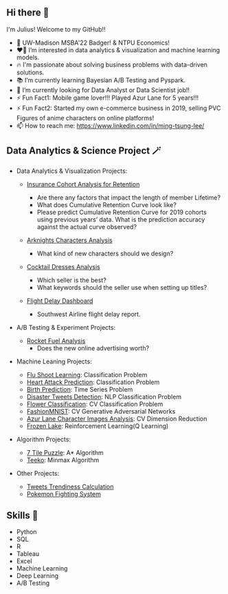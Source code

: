 ## Hi there 👋

I'm Julius! Welcome to my GitHub!!

- 🏫 UW-Madison MSBA'22 Badger! & NTPU Economics!
- ❤️‍🔥 I’m interested in data analytics & visualization and machine learning models.
- 🔥 I'm passionate about solving business problems with data-driven solutions.
- 📚 I’m currently learning Bayesian A/B Testing and Pyspark.
- 🔭 I’m currently looking for Data Analyst or Data Scientist job!!
- ⚡  Fun Fact1: Mobile game lover!!! Played Azur Lane for 5 years!!!
- ⚡  Fun Fact2: Started my own e-commerce business in 2019, selling PVC Figures of anime characters on online platforms!
- 📫 How to reach me: https://www.linkedin.com/in/ming-tsung-lee/


## Data Analytics & Science Project 🪄

- Data Analytics & Visualization Projects:
  - [Insurance Cohort Analysis for Retention](https://github.com/juliuswiscmsba/Insurance-Cohort-Analysis-for-Retention)
    - Are there any factors that impact the length of member Lifetime?
    - What does Cumulative Retention Curve look like?
    - Please predict Cumulative Retention Curve for 2019 cohorts using previous years’ data. What is the prediction accuracy against the actual curve observed? 

  - [Arknights Characters Analysis](https://github.com/juliuswiscmsba/Arknights-Analysis)
    - What kind of new characters should we design?
  - [Cocktail Dresses Analysis](https://github.com/juliuswiscmsba/Amazon-Cocktail-Dresses-Analysis)
    - Which seller is the best?
    - What keywords should the seller use when setting up titles?
  - [Flight Delay Dashboard]( https://public.tableau.com/views/Final_Project_tableau/GB765_Final_project?:language=enUS&:display_count=n&:origin=viz_share_link) 
    - Southwest Airline flight delay report.


- A/B Testing & Experiment Projects:
  - [Rocket Fuel Analysis](https://github.com/juliuswiscmsba/RocketFuel-Analysis)
    - Does the new online advertising worth?
  
- Machine Leaning Projects:
  - [Flu Shoot Learning](https://github.com/juliuswiscmsba/Flu-Shot-Learning): Classification Problem
  - [Heart Attack Prediction](https://github.com/juliuswiscmsba/Heart-Attack): Classification Problem
  - [Birth Prediction](https://github.com/juliuswiscmsba/Birth-Prediction): Time Series Problem
  - [Disaster Tweets Detection](https://github.com/juliuswiscmsba/NLP-Disaster-Tweets): NLP Classification Problem
  - [Flower Classification](https://github.com/juliuswiscmsba/flower-classification-with-TF): CV Classification Problem
  - [FashionMNIST](https://github.com/juliuswiscmsba/GANs-FashionMNIST): CV Generative Adversarial Networks
  - [Azur Lane Character Images Analysis](https://github.com/juliuswiscmsba/AzurLane-Characters-Images-Analysis): CV Dimension Reduction
  - [Frozen Lake](https://github.com/juliuswiscmsba/Frozenlake-Q-Learning): Reinforcement Learning(Q Learning)

- Algorithm Projects:
  - [7 Tile Puzzle](https://github.com/juliuswiscmsba/A-star-algorithm-on-the-7-tile-Puzzle): A* Algorithm
  - [Teeko](https://github.com/juliuswiscmsba/Teeko-with-minimax-algorithm): Minmax Algorithm

- Other Projects:
  - [Tweets Trendiness Calculation](https://github.com/juliuswiscmsba/Data_Technology_GroupProject)
  - [Pokemon Fighting System](https://github.com/juliuswiscmsba/Pokemon)


## Skills 🔧
- Python
- SQL
- R
- Tableau
- Excel
- Machine Learning
- Deep Learning
- A/B Testing



<!--
**juliuswiscmsba/juliuswiscmsba** is a ✨ _special_ ✨ repository because its `README.md` (this file) appears on your GitHub profile.

Here are some ideas to get you started:

- 🔭 I’m currently working on ...
- 🌱 I’m currently learning ...
- 👯 I’m looking to collaborate on ...
- 🤔 I’m looking for help with ...
- 💬 Ask me about ...
- 📫 How to reach me: ...
- 😄 Pronouns: ...
- ⚡ Fun fact: ...
-->
